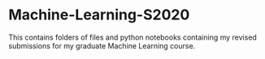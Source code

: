 # Machine-Learning-S2020
This contains folders of files and python notebooks containing my revised submissions for my graduate Machine Learning course.
